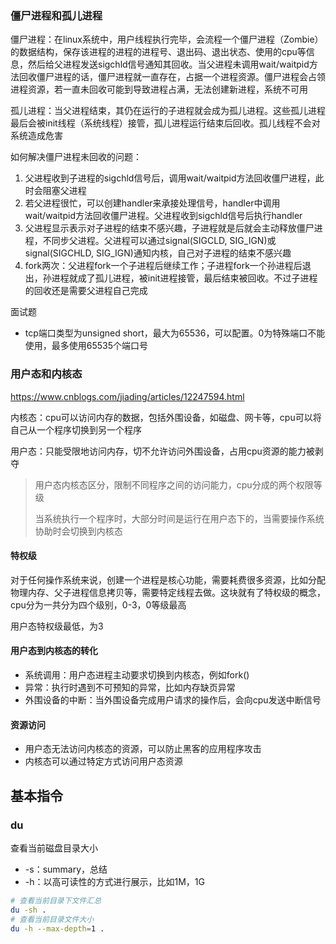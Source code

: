 ### 僵尸进程和孤儿进程

僵尸进程：在linux系统中，用户线程执行完毕，会流程一个僵尸进程（Zombie）的数据结构，保存该进程的进程的进程号、退出码、退出状态、使用的cpu等信息，然后给父进程发送sigchld信号通知其回收。当父进程未调用wait/waitpid方法回收僵尸进程的话，僵尸进程就一直存在，占据一个进程资源。僵尸进程会占领进程资源，若一直未回收可能到导致进程占满，无法创建新进程，系统不可用

孤儿进程：当父进程结束，其仍在运行的子进程就会成为孤儿进程。这些孤儿进程最后会被init线程（系统线程）接管，孤儿进程运行结束后回收。孤儿线程不会对系统造成危害

如何解决僵尸进程未回收的问题：

1. 父进程收到子进程的sigchld信号后，调用wait/waitpid方法回收僵尸进程，此时会阻塞父进程
2. 若父进程很忙，可以创建handler来承接处理信号，handler中调用wait/waitpid方法回收僵尸进程。父进程收到sigchld信号后执行handler
3. 父进程显示表示对子进程的结束不感兴趣，子进程就是后就会主动释放僵尸进程，不同步父进程。父进程可以通过signal(SIGCLD, SIG_IGN)或signal(SIGCHLD, SIG_IGN)通知内核，自己对子进程的结束不感兴趣
4. fork两次：父进程fork一个子进程后继续工作；子进程fork一个孙进程后退出，孙进程就成了孤儿进程，被init进程接管，最后结束被回收。不过子进程的回收还是需要父进程自己完成



面试题

- tcp端口类型为unsigned short，最大为65536，可以配置。0为特殊端口不能使用，最多使用65535个端口号

### 用户态和内核态

https://www.cnblogs.com/jiading/articles/12247594.html

内核态：cpu可以访问内存的数据，包括外围设备，如磁盘、网卡等，cpu可以将自己从一个程序切换到另一个程序

用户态：只能受限地访问内存，切不允许访问外围设备，占用cpu资源的能力被剥夺

> 用户态内核态区分，限制不同程序之间的访问能力，cpu分成的两个权限等级
>
> 当系统执行一个程序时，大部分时间是运行在用户态下的，当需要操作系统协助时会切换到内核态

#### 特权级

对于任何操作系统来说，创建一个进程是核心功能，需要耗费很多资源，比如分配物理内存、父子进程信息拷贝等，需要特定线程去做。这块就有了特权级的概念，cpu分为一共分为四个级别，0-3，0等级最高

用户态特权级最低，为3

#### 用户态到内核态的转化

- 系统调用：用户态进程主动要求切换到内核态，例如fork()
- 异常：执行时遇到不可预知的异常，比如内存缺页异常
- 外围设备的中断：当外围设备完成用户请求的操作后，会向cpu发送中断信号

#### 资源访问

- 用户态无法访问内核态的资源，可以防止黑客的应用程序攻击
- 内核态可以通过特定方式访问用户态资源

## 基本指令

### du

查看当前磁盘目录大小

- -s：summary，总结
- -h：以高可读性的方式进行展示，比如1M，1G

```sh
# 查看当前目录下文件汇总
du -sh .
# 查看当前目录文件大小
du -h --max-depth=1 .
```
